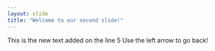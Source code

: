 ```yaml
---
layout: slide
title: "Welcome to our second slide!"
---
```

This is the new text added on the line 5
Use the left arrow to go back!
